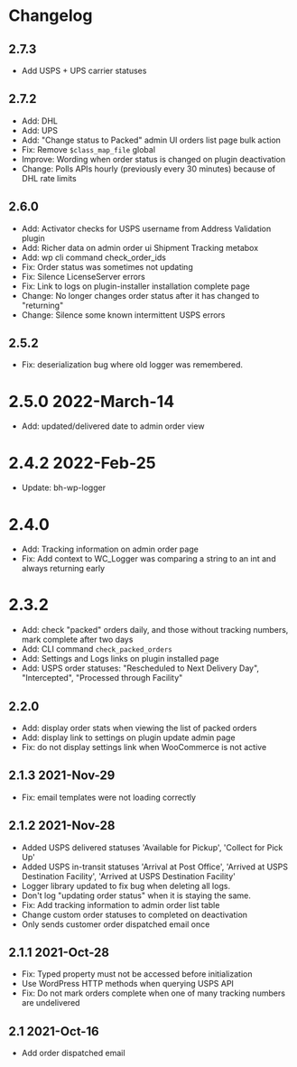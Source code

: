 # Changelog

## 2.7.3

* Add USPS + UPS carrier statuses

## 2.7.2

* Add: DHL
* Add: UPS
* Add: "Change status to Packed" admin UI orders list page bulk action
* Fix: Remove `$class_map_file` global
* Improve: Wording when order status is changed on plugin deactivation
* Change: Polls APIs hourly (previously every 30 minutes) because of DHL rate limits

## 2.6.0

* Add: Activator checks for USPS username from Address Validation plugin
* Add: Richer data on admin order ui Shipment Tracking metabox
* Add: wp cli command check_order_ids
* Fix: Order status was sometimes not updating
* Fix: Silence LicenseServer errors
* Fix: Link to logs on plugin-installer installation complete page
* Change: No longer changes order status after it has changed to "returning"
* Change: Silence some known intermittent USPS errors

## 2.5.2

* Fix: deserialization bug where old logger was remembered.

# 2.5.0 2022-March-14

* Add: updated/delivered date to admin order view

# 2.4.2 2022-Feb-25

* Update: bh-wp-logger

# 2.4.0

* Add: Tracking information on admin order page
* Fix: Add context to WC_Logger was comparing a string to an int and always returning early

# 2.3.2

* Add: check "packed" orders daily, and those without tracking numbers, mark complete after two days
* Add: CLI command `check_packed_orders`
* Add: Settings and Logs links on plugin installed page
* Add: USPS order statuses: "Rescheduled to Next Delivery Day", "Intercepted", "Processed through Facility"

## 2.2.0

* Add: display order stats when viewing the list of packed orders
* Add: display link to settings on plugin update admin page
* Fix: do not display settings link when WooCommerce is not active

## 2.1.3 2021-Nov-29

* Fix: email templates were not loading correctly

## 2.1.2  2021-Nov-28

* Added USPS delivered statuses 'Available for Pickup', 'Collect for Pick Up'
* Added USPS in-transit statuses 'Arrival at Post Office', 'Arrived at USPS Destination Facility', 'Arrived at USPS Destination Facility'
* Logger library updated to fix bug when deleting all logs.
* Don't log "updating order status" when it is staying the same.
* Fix: Add tracking information to admin order list table
* Change custom order statuses to completed on deactivation
* Only sends customer order dispatched email once

## 2.1.1 2021-Oct-28

* Fix: Typed property must not be accessed before initialization
* Use WordPress HTTP methods when querying USPS API
* Fix: Do not mark orders complete when one of many tracking numbers are undelivered

## 2.1 2021-Oct-16

* Add order dispatched email

